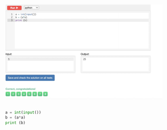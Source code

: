 ![Solution](https://github.com/KaiFig/unit-1/blob/main/Snakify/Lesson_1/Square.jpg)

```.py

a = int(input())
b = (a*a)
print (b)
